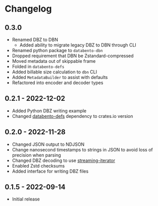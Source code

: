 # Changelog

## 0.3.0
- Renamed DBZ to DBN
  - Added ability to migrate legacy DBZ to DBN through CLI
- Renamed python package to `databento-dbn`
- Dropped requirement that DBN be Zstandard-compressed
- Moved metadata out of skippable frame
- Folded in `databento-defs`
- Added billable size calculation to `dbn` CLI
- Added `MetadataBuilder` to assist with defaults
- Refactored into encoder and decoder types

## 0.2.1 - 2022-12-02
- Added Python DBZ writing example
- Changed [databento-defs](https://crates.io/crates/databento-defs) dependency to crates.io version

## 0.2.0 - 2022-11-28
- Changed JSON output to NDJSON
- Change nanosecond timestamps to strings in JSON to avoid loss of precision when parsing
- Changed DBZ decoding to use [streaming-iterator](https://crates.io/crates/streaming-iterator)
- Enabled Zstd checksums
- Added interface for writing DBZ files

## 0.1.5 - 2022-09-14
- Initial release
